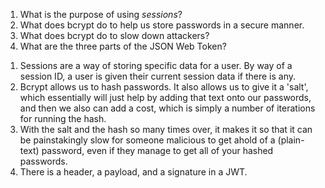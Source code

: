 <!-- Questions -->
1. What is the purpose of using _sessions_?
2. What does bcrypt do to help us store passwords in a secure manner.
3. What does bcrypt do to slow down attackers?
4. What are the three parts of the JSON Web Token?

<!-- Answers -->
1. Sessions are a way of storing specific data for a user. By way of a session ID, a user is given their current session data if there is any.
2. Bcrypt allows us to hash passwords. It also allows us to give it a 'salt', which essentially will just help by adding that text onto our passwords, and then we also can add a cost, which is simply a number of iterations for running the hash.
3. With the salt and the hash so many times over, it makes it so that it can be painstakingly slow for someone malicious to get ahold of a (plain-text) password, even if they manage to get all of your hashed passwords.
4. There is a header, a payload, and a signature in a JWT.

